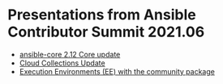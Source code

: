 # Presentations from Ansible Contributor Summit 2021.06

* [ansible-core 2.12 Core update](http://ansible.github.io/community/decks/contrib-summit-2021.06/core-2.12.html)
* [Cloud Collections Update](http://ansible.github.io/community/decks/contrib-summit-2021.06/Cloud-collections-update-June-2021.pdf)
* [Execution Environments (EE) with the community package](http://ansible.github.io/community/decks/contrib-summit-2021.06/Tech-Deep-Dive-Ansible-Execution-Environments.pdf)

